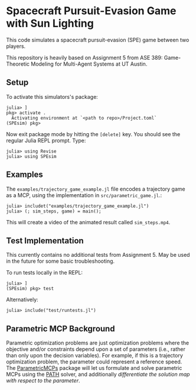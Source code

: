 # Spacecraft Pursuit-Evasion Game with Sun Lighting
This code simulates a spacecraft pursuit-evasion (SPE) game between two players.

This repository is heavily based on Assignment 5 from ASE 389: Game-Theoretic Modeling for Multi-Agent Systems at UT Austin.


## Setup
To activate this simulators's package:
```console
julia> ]
pkg> activate .
  Activating environment at `<path to repo>/Project.toml`
(SPEsim) pkg>
```
Now exit package mode by hitting the `[delete]` key. You should see the regular Julia REPL prompt. Type:
```console
julia> using Revise
julia> using SPEsim
```


## Examples
The `examples/trajectory_game_example.jl` file encodes a trajectory game as a MCP, using the implementation in `src/parametric_game.jl`.:

```console
julia> includet("examples/trajectory_game_example.jl")
julia> (; sim_steps, game) = main();
```

This will create a video of the animated result called `sim_steps.mp4`.


## Test Implementation
This currently contains no additional tests from Assignment 5. May be used in the future for some basic troubleshooting.

To run tests locally in the REPL:
```console
julia> ]
(SPEsim) pkg> test
```

Alternatively:
```console
julia> include("test/runtests.jl")
```


## Parametric MCP Background
Parametric optimization problems are just optimization problems where the objective and/or constraints depend upon a set of parameters (i.e., rather than only upon the decision variables). For example, if this is a trajectory optimization problem, the parameter could represent a reference speed. The [ParametricMCPs](https://github.com/lassepe/ParametricMCPs.jl) package will let us formulate and solve parametric MCPs using the [PATH](https://pages.cs.wisc.edu/~ferris/path.html) solver, and additionally _differentiate the solution map with respect to the parameter_.
